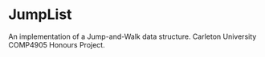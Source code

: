 # JumpList
An implementation of a Jump-and-Walk data structure. Carleton University COMP4905 Honours Project.
